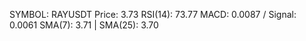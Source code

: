 SYMBOL: RAYUSDT
Price: 3.73
RSI(14): 73.77
MACD: 0.0087 / Signal: 0.0061
SMA(7): 3.71 | SMA(25): 3.70
